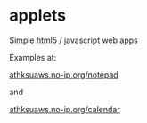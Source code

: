 applets
=======

Simple html5 / javascript web apps

Examples at:

[athksuaws.no-ip.org/notepad](http://athksuaws.no-ip.org/notepadv2)

and

[athksuaws.no-ip.org/calendar](http://athksuaws.no-ip.org/calendar)

